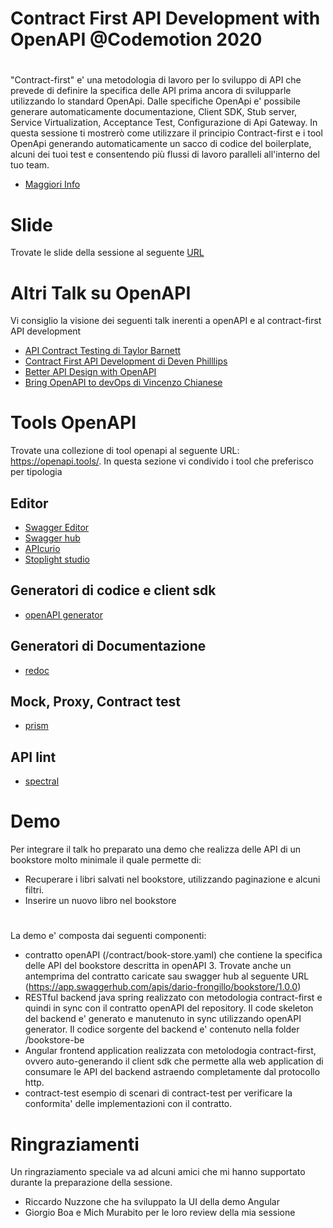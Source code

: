 # Contract First API Development with OpenAPI @Codemotion 2020
#
#
#
"Contract-first" e' una metodologia di lavoro per lo sviluppo di API che prevede di definire la specifica delle API prima ancora di svilupparle utilizzando lo standard OpenApi. Dalle specifiche OpenApi e' possibile generare automaticamente documentazione, Client SDK, Stub server, Service Virtualization, Acceptance Test, Configurazione di Api Gateway. In questa sessione ti mostrerò come utilizzare il principio Contract-first e i tool OpenApi generando automaticamente un sacco di codice del boilerplate, alcuni dei tuoi test e consentendo più flussi di lavoro paralleli all'interno del tuo team.
* [Maggiori Info](https://www.codemotion.com/talks/contract-first-api-development-con-openapi3-16568)  
# Slide
Trovate le slide della sessione al seguente  [URL](https://docs.google.com/presentation/d/17oIr_68jIMlWfJwHX1xQfyKXlcAvTDcPZU7xIT8pv7I/edit?usp=sharing)
# Altri Talk su OpenAPI
Vi consiglio la visione dei seguenti talk inerenti a openAPI e al contract-first API development
* [API Contract Testing di Taylor Barnett](https://www.youtube.com/watch?v=0eGG597Vgpk)
* [Contract First API Development di Deven Philllips](https://www.youtube.com/watch?v=BqQgudccQ04)
* [Better API Design with OpenAPI](https://www.youtube.com/watch?v=uBs6dfUgxcI)
* [Bring OpenAPI to devOps di Vincenzo Chianese](https://www.youtube.com/watch?v=rAn87yHyNPE)

# Tools OpenAPI
Trovate una collezione di tool openapi al seguente URL: https://openapi.tools/. In questa sezione vi condivido i tool che preferisco per tipologia
## Editor
* [Swagger Editor](https://swagger.io/tools/swagger-editor/)
* [Swagger hub](https://swagger.io/tools/swaggerhub/)
* [APIcurio](https://www.apicur.io/)
* [Stoplight studio](https://stoplight.io/studio/)

## Generatori di codice e client sdk
* [openAPI generator](https://github.com/OpenAPITools/openapi-generator)

## Generatori di Documentazione
* [redoc](http://redocly.github.io/redoc/)

## Mock, Proxy, Contract test
* [prism](https://github.com/stoplightio/prism)

## API lint
* [spectral](https://stoplight.io/open-source/spectral/)

# Demo
Per integrare il talk ho preparato una demo che realizza delle API di un bookstore molto minimale il quale permette di:
* Recuperare i libri salvati nel bookstore, utilizzando paginazione e alcuni filtri.
* Inserire un nuovo libro nel bookstore

#
La demo e' composta dai seguenti componenti:
* contratto openAPI (/contract/book-store.yaml) che contiene la specifica delle API del bookstore descritta in openAPI 3. Trovate anche un antemprima del contratto caricate sau swagger hub al seguente URL (https://app.swaggerhub.com/apis/dario-frongillo/bookstore/1.0.0)
* RESTful backend java spring realizzato con metodologia contract-first e quindi in sync con il contratto openAPI del repository. Il code skeleton del backend e' generato e manutenuto in sync utilizzando openAPI generator. Il codice sorgente del backend e' contenuto nella folder /bookstore-be
* Angular frontend application realizzata con metolodogia contract-first, ovvero auto-generando il client sdk che permette alla web application di consumare le API del backend astraendo completamente dal protocollo http.
* contract-test esempio di scenari di contract-test per verificare la conformita' delle implementazioni con il contratto.

# Ringraziamenti

Un ringraziamento speciale va ad alcuni amici che mi hanno supportato durante la preparazione della sessione.

  - Riccardo Nuzzone che ha sviluppato la UI della demo Angular
  - Giorgio Boa e Mich Murabito per le loro review della mia sessione


